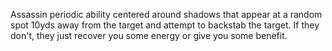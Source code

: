 Assassin periodic ability centered around shadows that appear at a random spot 10yds away from the target and attempt to backstab the target. If they don't, they just recover you some energy or give you some benefit.